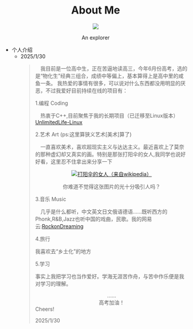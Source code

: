 # <center id='aboutme'>About Me</center>
<center><img src="/logo.png" /></center>
<p class='ps'><center>An explorer</center></p>

- <span id='self_intro'>个人介绍</span>
  - <span id='intro_2025_1_30'>2025/1/30</span>
    ><p style='text-indent:1em;'>我目前是一位高中生，正在苦逼地读高三，今年6月份高考，选的是“物化生”经典三组合，成绩中等偏上，基本算得上是高中里的咸鱼一条。
    >我热爱的事情有很多，可以说对什么东西都没用明显的厌恶，不过我爱好目前持续在线的项目有：</p>
    >1.编程 Coding <br>
    ><p style='text-indent:1em;'>热衷于C++,目前聚焦于我的长期项目（已迁移至Linux版本）<a href='https://github.com/aaaa0ggMC/UnlimitedLife-Linux' target='_blank'>UnlimitedLife-Linux</a></p>
    >2.艺术 Art <span class='ps'>(ps:这里算狭义艺术[美术]算了)</span><br>
    ><p style='text-indent:1em;'>一直喜欢美术，喜欢<span class='hl' title='超现实主义的作品看似“无意义”，但是既然能吸引你去看，去疑惑，那么它就有意义'>超现实主义</span>与<span class='hl' title='我觉得达达主义有种自由不羁的感觉'>达达主义</span>。最近喜欢上了莫奈的那种虚幻却又真实的画。特别是那张<span class='hl'>打阳伞的女人</span>,我同学也说好好看，这里忍不住拿出来分享一下</p>
    > <center><a target='_blank' href='https://zh.wikipedia.org/zh-cn/%E6%89%93%E9%98%B3%E4%BC%9E%E7%9A%84%E5%A5%B3%E4%BA%BA'><img title='打阳伞的女人（来自wikipedia）' src='/art/monet_unbre_woman.jpg'></img></a></center>
    ><p class='ps' style='text-indent:1em;'><center>你难道不觉得这张图片的光十分吸引人吗？</center></p>
    >3.音乐 Music <br>
    ><p style='text-indent:1em;'>几乎是什么都听，中文英文日文俄语德语......既听西方的Phonk,R&B,Jazz也听中国的戏曲，民歌。我的网易云:<a target='_blank' href='https://music.163.com/#/user/home?id=3245370284'>RockonDreaming</a></p>
    >4.旅行<br>
    ><p class='ins'>我喜欢去<span class='hl' title='就是没那么被大城市的风给粉饰的地方'>“乡土化”</span>的地方</p>
    >5.学习<br>
    ><p class='ins'>事实上我把学习也当作爱好。学海无涯苦作舟，与苦中作乐便是我对学习的理解。</p>
    ><center>......<br>高考加油！</center>
    >Cheers!
    ><p class='leave'>2025/1/30</p>


